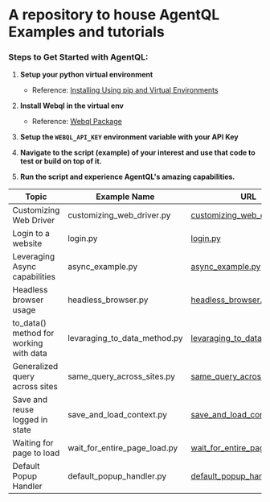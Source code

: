 # A repository to house AgentQL Examples and tutorials

### Steps to Get Started with AgentQL:

1. **Setup your python virtual environment**
   - Reference: [Installing Using pip and Virtual Environments](https://packaging.python.org/en/latest/guides/installing-using-pip-and-virtual-environments/)

2. **Install Webql in the virtual env**
   - Reference: [Webql Package](https://pypi.org/project/webql/)

3. **Setup the `WEBQL_API_KEY` environment variable with your API Key**

4. **Navigate to the script (example) of your interest and use that code to test or build on top of it.**

5. **Run the script and experience AgentQL's amazing capabilities.**

| Topic                  | Example Name                | URL      |
| ---------------------- | --------------------------- | -------- |
| Customizing Web Driver | customizing_web_driver.py   | [customizing_web_driver.py](https://github.com/tinyfish-io/fish-tank/tree/main/examples/customizing_web_driver/customizing_web_driver.py)       |
| Login to a website     | login.py                    | [login.py](https://github.com/tinyfish-io/fish-tank/blob/main/examples/login/login.py)       |
| Leveraging Async capabilities     | async_example.py                    | [async_example.py](https://github.com/tinyfish-io/fish-tank/blob/main/examples/async_example/async_example.py)       |
| Headless browser usage     | headless_browser.py                    | [headless_browser.py](https://github.com/tinyfish-io/fish-tank/blob/main/examples/headless_browser/headless_browser.py)       |
| to_data() method for working with data     | levaraging_to_data_method.py                    | [levaraging_to_data_method.py](https://github.com/tinyfish-io/fish-tank/blob/main/examples/leveraging_to_data_method/levaraging_to_data_method.py)       |
| Generalized query across sites     | same_query_across_sites.py                    | [same_query_across_sites.py](https://github.com/tinyfish-io/fish-tank/blob/main/examples/same_query_across_sites/same_query_across_sites.py)       |
| Save and reuse logged in state     | save_and_load_context.py                    | [save_and_load_context.py](https://github.com/tinyfish-io/fish-tank/blob/main/examples/save_and_load_context/save_and_load_context.py)       |
| Waiting for page to load     | wait_for_entire_page_load.py                    | [wait_for_entire_page_load.py](https://github.com/tinyfish-io/fish-tank/blob/main/examples/wait_for_entire_page_load/wait_for_entire_page_load.py)       |
| Default Popup Handler      | default_popup_handler.py                    | [default_popup_handler.py](https://github.com/tinyfish-io/fish-tank/blob/main/examples/default_popup_handler/default_popup_handler.py)       |
